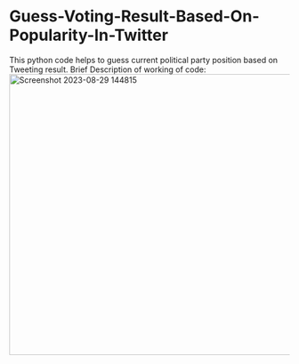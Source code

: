 # Guess-Voting-Result-Based-On-Popularity-In-Twitter

This python code helps to guess current political party position based on Tweeting result.
Brief Description of working of code:
<img width="505" alt="Screenshot 2023-08-29 144815" src="https://github.com/Suraj1719/Guess-Voting-Result-Based-On-Popularity-In-Twitter/assets/101680569/011ceb2d-5ede-406f-bce7-b1be98d58545">
